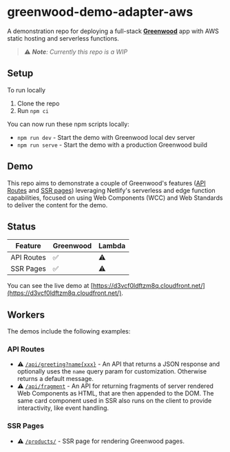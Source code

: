 # greenwood-demo-adapter-aws

A demonstration repo for deploying a full-stack [**Greenwood**](https://www.greenwoodjs.dev/) app with AWS static hosting and serverless functions.

> ⚠️ _**Note**: Currently this repo is a WIP_

## Setup

To run locally
1. Clone the repo
1. Run `npm ci`

You can now run these npm scripts locally:
- `npm run dev` - Start the demo with Greenwood local dev server
- `npm run serve` - Start the demo with a production Greenwood build

## Demo

This repo aims to demonstrate a couple of Greenwood's features ([API Routes](https://www.greenwoodjs.dev/docs/pages/api-routes/) and [SSR pages](https://www.greenwoodjs.dev/docs/pages/server-rendering/)) leveraging Netlify's serverless and edge function capabilities, focused on using Web Components (WCC) and Web Standards to deliver the content for the demo.

## Status

|Feature    |Greenwood |Lambda |
|---------- |----------|-------|
|API Routes |   ✅     |   ⚠️   |
|SSR Pages  |   ✅     |   ⚠️   |

You can see the live demo at [https://d3vcf0ldftzm8q.cloudfront.net/](https://d3vcf0ldftzm8q.cloudfront.net/).

## Workers

The demos include the following examples:

### API Routes

- ⚠️ [`/api/greeting?name{xxx}`](https://d3vcf0ldftzm8q.cloudfront.net/api/greeting) - An API that returns a JSON response and optionally uses the `name` query param for customization.  Otherwise returns a default message.
- ⚠️ [`/api/fragment`](https://d3vcf0ldftzm8q.cloudfront.net/api/fragment) - An API for returning fragments of server rendered Web Components as HTML, that are then appended to the DOM.  The same card component used in SSR also runs on the client to provide interactivity, like event handling.

### SSR Pages

- ⚠️ [`/products/`](https://d3vcf0ldftzm8q.cloudfront.net/products/) - SSR page for rendering Greenwood pages.
